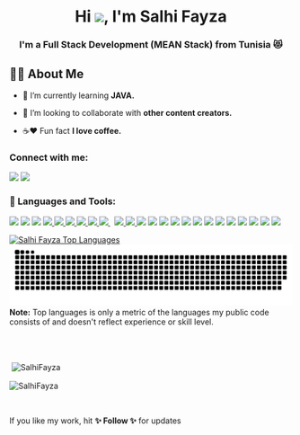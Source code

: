<h1 align="center">Hi <img src="https://raw.githubusercontent.com/MartinHeinz/MartinHeinz/master/wave.gif" width="30px">, I'm Salhi Fayza</h1>
<h3 align="center">I'm a Full Stack Development (MEAN Stack) from Tunisia 😻</h3>

## 💁‍♀️ About Me

- 🌸 I’m currently learning **JAVA.**

- 👭 I’m looking to collaborate with **other content creators.**

- ☕️❤️ Fun fact **I love coffee.**


### Connect with me:
<p align="left">
<a href = "https://www.linkedin.com/in/salhi-fayza-3322671a4/"><img src="https://img.icons8.com/fluent/48/000000/linkedin.png"/></a>
<a href = "https://twitter.com/SalhiFayza"><img src="https://img.icons8.com/fluent/48/000000/twitter.png"/></a>
</p>

### 🚀 Languages and Tools:

<p align="left">
    <a href="https://icons8.com/icon/74402/mongodb"><img src="https://img.icons8.com/color/48/000000/mongodb.png"/></a>
    <a href="https://icons8.com/icon/71257/angularjs"><img src="https://img.icons8.com/color/48/000000/angularjs.png"/></a>
    <a href="https://icons8.com/icon/24465/swift"><img src="https://img.icons8.com/color/48/000000/swift.png"/></a>
    <a href="https://developer.mozilla.org/en-US/docs/Web/JavaScript" target="_blank"> <img src="https://img.icons8.com/color/48/000000/javascript.png"/> </a> 
    <a href="https://www.w3.org/html/" target="_blank"> <img src="https://img.icons8.com/color/48/000000/html-5.png"/> </a> 
    <a href="https://www.w3schools.com/css/" target="_blank"> <img src="https://img.icons8.com/color/48/000000/css3.png"/> </a> 
    <a href="https://getbootstrap.com" target="_blank"> <img src="https://img.icons8.com/color/48/000000/bootstrap.png"/> </a> 
    <a href="https://www.python.org" target="_blank"> <img src="https://img.icons8.com/color/48/000000/python.png"/> </a> 
    <a style="padding-right:8px;" href="https://www.mysql.com/" target="_blank"> <img src="https://img.icons8.com/fluent/50/000000/mysql-logo.png"/> </a>
    <a href="https://firebase.google.com/" target="_blank"> <img src="https://img.icons8.com/color/48/000000/firebase.png"/> </a> 
    <a href="https://git-scm.com/" target="_blank"> <img src="https://img.icons8.com/color/48/000000/git.png"/> </a> 
    <a href="https://icons8.com/icon/Of4lZV2lwBQI/arduino"><img src="https://img.icons8.com/fluency/48/000000/arduino.png"/></a>
    <a href="https://icons8.com/icon/fAMVO_fuoOuC/php-logo"><img src="https://img.icons8.com/officel/50/000000/php-logo.png"/></a>
    <a href="https://icons8.com/icon/qV-JzWYl9dzP/django"><img src="https://img.icons8.com/color/48/000000/django.png"/></a>
    <a href="https://icons8.com/icon/40669/c++"><img src="https://img.icons8.com/color/48/000000/c-plus-plus-logo.png"/></a>
    <a href="https://icons8.com/icon/40670/c-programming"><img src="https://img.icons8.com/color/48/000000/c-programming.png"/></a>
    <a href="https://icons8.com/icon/hsPbhkOH4FMe/node-js"><img src="![image](https://github.com/SalhiFayza/SalhiFayza/assets/60444937/abb05bc7-f251-40a2-ad4a-b524946e08b1)
"/></a>
    <a href="https://icons8.com/icon/nrY6pkbRkJCi/mariadb"><img src="https://img.icons8.com/color/48/000000/maria-db.png"/></a>
    <a href="https://icons8.com/icon/7AFcZ2zirX6Y/dart"><img src="https://img.icons8.com/color/48/000000/dart.png"/></a>
    <a href="https://icons8.com/icon/7I3BjCqe9rjG/flutter"><img src="https://img.icons8.com/color/48/000000/flutter.png"/></a>
    <a href="https://icons8.com/icon/1LAX3PYMg2iA/android-studio"><img src="https://img.icons8.com/fluency/48/000000/android-studio--v2.png"/></a>
    <a href="https://icons8.com/icon/123603/react-native"><img src="https://img.icons8.com/color/48/000000/react-native.png"/></a>
    <a href=" https://icons8.com/icon/SRBNGzl2dc2m/raspberry"><img src="https://img.icons8.com/color/48/000000/raspberry.png"/></a>
    <a href="https://icons8.com/icon/5EgftTsjA4av/raspberry-pi-zero"><img src="https://img.icons8.com/color/48/000000/raspberry-pi-zero.png"/></a>
      </p>
    
  <a href="https://github.com/SalhiFayza/github-readme-stats"><img alt="Salhi Fayza Top Languages" src="https://github-readme-stats.vercel.app/api/top-langs/?username=SalhiFayza&langs_count=8&count_private=true&layout=compact&theme=react&hide_border=true&bg_color=D8BFD8" /></a>
  <br/>
    <a href="https://github.com/SalhiFayza?tab=repositories" target="_blank" title="Snake eats commits!">
        <img width="700" src="https://github.com/SalhiFayza/SalhiFayza/blob/main/assets/gen/snake.svg" />
    </a>
  <br/>
<b>Note:</b> Top languages is only a metric of the languages my public code consists of and doesn't reflect experience or skill level.

<br/>
<br/>
<p>&nbsp;<img align="center" src="https://github-readme-stats.vercel.app/api?username=SalhiFayza&show_icons=true&locale=en" alt="SalhiFayza" /></p>

<p><img align="center" src="https://github-readme-streak-stats.herokuapp.com/?user=SalhiFayza&" alt="SalhiFayza" /></p>
<br/>
    <p> If you like my work, hit <b>✨ Follow ✨</b> for updates </p>
<br/>

